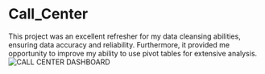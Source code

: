 # Call_Center
This project was an excellent refresher for my data cleansing abilities, ensuring data accuracy and reliability.  Furthermore, it provided me opportunity to improve my ability to use pivot tables for extensive analysis. 
![CALL CENTER DASHBOARD](https://github.com/omojuwaseun/Call_Center/assets/119857809/629b70cd-8e10-4ae8-9552-f727defdb454)
